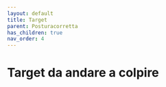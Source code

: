 ```yaml
---
layout: default
title: Target
parent: Posturacorretta
has_children: true
nav_order: 4
---
```



# Target da andare a colpire

